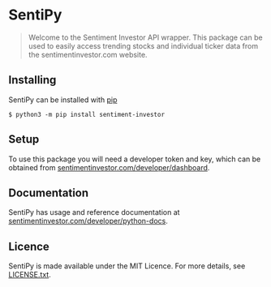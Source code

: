 # SentiPy

> Welcome to the Sentiment Investor API wrapper. This package can be used to easily access trending stocks and individual ticker data from the sentimentinvestor.com website. 

## Installing

SentiPy can be installed with [pip](https://pip.pypa.io/en/stable/)

```
$ python3 -m pip install sentiment-investor
```

## Setup

To use this package you will need a developer token and key, which can be obtained from [sentimentinvestor.com/developer/dashboard](https://sentimentinvestor.com/developer/dashboard). 

## Documentation

SentiPy has usage and reference documentation at [sentimentinvestor.com/developer/python-docs](https://sentimentinvestor.com/developer/python-docs).

## Licence

SentiPy is made available under the MIT Licence. For more details, see [LICENSE.txt](https://github.com/sentimentinvestor/sentipy/blob/master/LICENSE).
